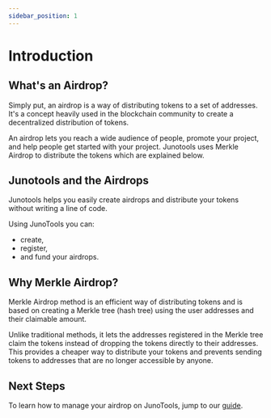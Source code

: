 ```yaml
---
sidebar_position: 1
---
```


# Introduction

## What's an Airdrop?

Simply put, an airdrop is a way of distributing tokens to a set of addresses. It's a concept heavily used in the blockchain community to create a decentralized distribution of tokens.

An airdrop lets you reach a wide audience of people, promote your project, and help people get started with your project. Junotools uses Merkle Airdrop to distribute the tokens which are explained below.

## Junotools and the Airdrops

Junotools helps you easily create airdrops and distribute your tokens without writing a line of code.

Using JunoTools you can:
* create,
* register,
* and fund your airdrops.

## Why Merkle Airdrop?

Merkle Airdrop method is an efficient way of distributing tokens and is based on creating a Merkle tree (hash tree) using the user addresses and their claimable amount.

Unlike traditional methods, it lets the addresses registered in the Merkle tree claim the tokens instead of dropping the tokens directly to their addresses. This provides a cheaper way to distribute your tokens and prevents sending tokens to addresses that are no longer accessible by anyone.

## Next Steps

To learn how to manage your airdrop on JunoTools, jump to our [guide](/docs/dashboards/airdrop/guide).



